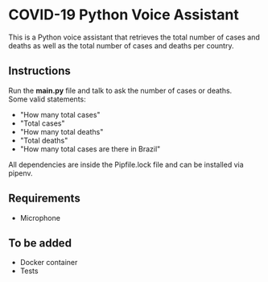 # COVID-19 Python Voice Assistant

This is a Python voice assistant that retrieves the total number of cases and deaths as well as the total number of cases and deaths per country.

## Instructions

Run the <b>main.py</b> file and talk to ask the number of cases or deaths. <br>
Some valid statements: <br>
<ul>
    <li>"How many total cases"</li>
    <li>"Total cases"</li>
    <li>"How many total deaths"</li>
    <li>"Total deaths"</li>
    <li>"How many total cases are there in Brazil"</li>
</ul>

All dependencies are inside the Pipfile.lock file and can be installed via pipenv.

## Requirements
<ul>
    <li>Microphone</li>
</ul>

## To be added
<ul>
    <li>Docker container</li>
    <li>Tests</li>
</ul>